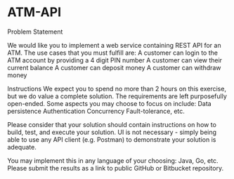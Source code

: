 # ATM-API

Problem Statement


We would like you to implement a web service containing REST API for an ATM. The use cases that you must fulfill are:
A customer can login to the ATM account by providing a 4 digit PIN number
A customer can view their current balance
A customer can deposit money
A customer can withdraw money

Instructions
We expect you to spend no more than 2 hours on this exercise, but we do value a complete solution. The requirements are left purposefully open-ended. Some aspects you may choose to focus on include:
Data persistence
Authentication
Concurrency
Fault-tolerance, etc.

Please consider that your solution should contain instructions on how to build, test, and execute your solution. UI is not necessary - simply being able to use any API client (e.g. Postman) to demonstrate your solution is adequate.

You may implement this in any language of your choosing: Java, Go, etc. Please submit the results as a link to public GitHub or Bitbucket repository.